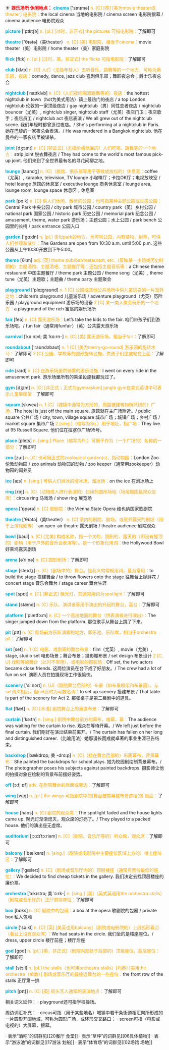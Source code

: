 ☀ <font color="red">**娱乐场所 休闲地点：**</font>
<font color="sky blue">**cinema**</font> ['sɪnɪmə] 
<font color="orange">n. [C] [英] [美为movie theater或theater] 电影院：</font>the local cinema 当地的电影院 / cinema screen 电影院银幕 / cinema audience 电影院观众

<font color="sky blue">**picture**</font> ['pɪktʃə] 
<font color="orange">n. [pl.] [过时，非正式] the pictures 可指电影院：</font>了解即可

<font color="sky blue">**theatre**</font> ['θɪətə]（美theater）
<font color="orange">n. [C] [美] 电影院，相当于cinema：</font>movie theater（美）电影院 / home theater（美）家庭影院
           
<font color="sky blue">**flick**</font> [flɪk]
<font color="orange">n. [pl.] [过时，英，非正式] the flicks 可指电影院：</font>了解即可
 
<font color="sky blue">**club**</font> [klʌb] 
<font color="orange">n. [C] 人们（尤指年轻人）去听音乐、跳舞等的一个地方，可称为俱乐部，夜店：</font>comedy, dance, jazz club 喜剧俱乐部；舞蹈夜总会；爵士乐夜总会
           
<font color="sky blue">**nightclub**</font> [ˈnaɪtklʌb]
<font color="orange">n. [C]（人们夜间喝酒跳舞等的）夜店：</font>the hottest nightclub in town（hot为美式用法）镇上最热门的夜店 / a top London nightclub 伦敦的一家顶级夜店 / gay nightclub（男）同性恋者夜店 / nightclub bouncer（尤英）, nightclub singer, nightclub staff（尤英）夜店门卫；夜店歌手；夜店员工 / nightclub act 夜店表演 / We all grew out of the nightclub scene. 我们年轻时都曾逛过夜店。/ She's performing at a nightclub in Paris. 她在巴黎的一家夜总会表演。/ He was murdered in a Bangkok nightclub. 他在曼谷的一家夜店里被谋杀。
           
<font color="sky blue">**joint**</font> [dʒɔɪnt]
<font color="orange">n. [C] [非正式]（尤指价格低廉的）人们吃喝、跳舞等的一个地方：</font>strip joint 脱衣舞夜店 / They had come to the world's most famous pick-up joint. 他们来到了全世界最有名的寻花问柳之地。

<font color="sky blue">**lounge**</font> [laʊndӡ] 
<font color="orange">n. [C]（旅馆、俱乐部等用于等候或放松的）休息室：</font>coffee（尤英）, karaoke, television, TV lounge 小咖啡厅；卡拉OK厅；电视放映室 / hotel lounge 旅馆的休息室 / executive lounge 商务休息室 / lounge area, lounge room, lounge space 休息区；休息室

<font color="sky blue">**park**</font> [pɑːk] 
<font color="orange">n. [C] 供人们休闲、散步的公园；也可指某种主题公园或生态公园：</font>Central Park 中央公园 / city park 城市公园 / country park（英）乡村公园 / national park 国家公园 / historic park 历史公园 / memorial park 纪念公园 / amusement, theme, water park 游乐场；主题公园；水上公园 / park bench 公园里的长椅 / park entrance 公园入口

<font color="sky blue">**garden**</font> ['ɡɑːdn] 
<font color="orange">n. [pl.] 类似park的地方，也可叫公园，内有植物、树草，可供人们参观和散步：</font>The Gardens are open from 10:30 a.m. until 5:00 p.m. 这些公园从上午10:30开放到下午5:00。

<font color="sky blue">**theme**</font> [θi:m] 
<font color="orange">adj. [英] theme pub/bar/restaurant, etc.（反映某一主题或历史时期的）主题酒馆、主题酒吧、主题餐厅等；还包括主题音乐等：</font>a Chinese theme restaurant 中国主题餐厅 / theme park 主题公园 / theme song（尤美）, theme tune（尤英）主题歌；主题曲 / theme party 主题聚会

<font color="sky blue">**playground**</font> ['pleɪgraʊnd] 
<font color="orange">n. 1 [C] 公园或其他公共场所中供儿童玩耍的一片室外之地：</font>children’s playground 儿童游乐场 / adventure playground（尤英）历险乐园 / playground equipment 游乐场的设备 <font color="orange">2 [C] 某一类人聚会玩乐的一个地方：</font>a playground of the rich 富翁的娱乐场所

<font color="sky blue">**fair**</font> [feə] 
<font color="orange">n. [C] 露天游乐场：</font>Let’s take the kids to the fair. 咱们带孩子们到游乐场吧。/ fun fair（通常用funfair）（英）公共露天游乐场
           
<font color="sky blue">**carnival**</font> [ˈkɑ:nɪvl; 美 ˈkɑ:rn-]
<font color="orange">n. [C] [美] 露天游乐场，相当于fair：</font>了解即可

<font color="sky blue">**roundabout**</font> ['raʊndəbaʊt] 
<font color="orange">n. 1 [C] [美为merry-go-round] 游乐园的旋转木马：</font>了解即可 <font color="orange">2 [C] 公园、学校等的圆形旋转设施，供孩子们坐或站在上面：</font>了解即可

<font color="sky blue">**ride**</font> [raɪd] 
<font color="orange">n. [C] 在游乐场里供骑乘的游乐设施：</font>I went on every ride in the amusement park. 游乐场里所有的乘坐设施我都玩过了。

<font color="sky blue">**gym**</font> [dӡɪm] 
<font color="orange">n. [C] [非正式；正式为gymnasium] jungle gym在美式英语中可表示儿童攀爬架：</font>了解即可

<font color="sky blue">**square**</font> [skweə] 
<font color="orange">n. 1 [C]（城镇中通常为方形的，周围被建筑物所环绕的）广场：</font>The hotel is just off the main square. 旅馆就在主广场附近。/ public square 公共广场 / city, town, village square 城市广场；城镇广场；乡村广场 / market square 集市广场 <font color="orange">2 [sing.]（缩写为Sq.）用于地址，指广场：</font>They live at 95 Russell Square. 他们住在拉塞尔广场95号。

<font color="sky blue">**place**</font> [pleɪs] 
<font color="orange">n. [sing.] Place（缩写为Pl.）可用于作为（一个广场的）名称的一部分：</font>了解即可

<font color="sky blue">**zoo**</font> [zu:] 
<font color="orange">n. [C] 也可用正式的zoological garden(s)，指动物园：</font>London Zoo 伦敦动物园 / zoo animals 动物园的动物 / zoo keeper（通常用zookeeper）动物园的饲养员

<font color="sky blue">**ice**</font> [aɪs] 
<font color="orange">n. [sing.] 可供人们滑冰的滑冰场、溜冰场：</font>on the ice 在滑冰场上

<font color="sky blue">**ring**</font> [rɪŋ] 
<font color="orange">n. [C]（动物或人进行表演的）封闭的圆形场地（场地周围是观众坐席）：</font>circus ring 马戏场 / show ring 展览场

<font color="sky blue">**opera**</font> ['ɒpərə] 
<font color="orange">n. [C] 歌剧院：</font>the Vienna State Opera 维也纳国家歌剧院

<font color="sky blue">**theatre**</font> ['θɪətə]（美theater）
<font color="orange">n. [C] 室内的剧院、剧场，或室外露天的剧场（用于上演戏剧等）：</font>an open-air theatre 露天剧场 / theatre audience 剧院观众

<font color="sky blue">**bowl**</font> [bəʊl] 
<font color="orange">n. [C] [尤美] 构成名称，指一个大的、圆形的、露天的（即没有屋顶的）剧场（用于户外的音乐会表演等）。是一个形象化用词：</font>the Hollywood Bowl 好莱坞露天剧场
           
<font color="sky blue">**arena**</font> [əˈri:nə]
<font color="orange">n. [C] 圆形剧场：</font>了解即可

<font color="sky blue">**stage**</font> [steɪdӡ] 
<font color="orange">n. [C]（剧场中的）舞台。是此义的常规用词，最为常用：</font>to build the stage 搭建舞台 / to throw flowers onto the stage 往舞台上抛鲜花 / concert stage 音乐会舞台 / stage career 舞台生涯

<font color="sky blue">**spot**</font> [spɒt] 
<font color="orange">n. [C] [非正式] 聚光灯，其通常用词为spotlight：</font>了解即可

<font color="sky blue">**stand**</font> [stænd] 
<font color="orange">n. [C] 乐队、演讲者等用于演出的升起的舞台，高台：</font>了解即可

<font color="sky blue">**platform**</font> ['plætfɔ:m] 
<font color="orange">n. [C] 一个高出地面的舞台（供表演者进行演出）：</font>The singer jumped down from the platform. 那位歌手从舞台上跳了下来。
           
<font color="sky blue">**pit**</font> [pɪt]
<font color="orange">n. [C] 剧场前方乐队演奏的地方，即乐池、乐队席，相当于orchestra pit：</font>了解即可

<font color="sky blue">**set**</font> [set] 
<font color="orange">n. 1 [C] 电影、戏剧等的舞台布景：</font>film（尤英）, movie（尤美）, stage, studio set 电影场景；舞台布景；摄影棚布景 / set design 布景设计 <font color="orange">2 [C, U] 戏剧等的舞台（此时不常用），或电影的摄影场：</font>Off set, the two actors became close friends. 这两位演员在台下成了好朋友。/ The crew had a lot of fun on set. 演职人员在拍摄现场工作很愉快。

<font color="sky blue">**scenery**</font> ['si:nərɪ] 
<font color="orange">n. [U]（剧院舞台后部的）布景（如布景框架和布景画）。与set词义相近，但set此时为可数名词：</font>to set up scenery 搭建布景 / That table is part of the scenery for Act 2. 那张桌子是第二幕剧中的道具。

<font color="sky blue">**flat**</font> [flæt] 
<font color="orange">n. [C] [术语] 剧院舞台上的垂直布景：</font>了解即可

<font color="sky blue">**curtain**</font> ['kə:tn] 
<font color="orange">n. [sing.] 剧院中舞台前方的幕布，帷幕，幕：</font>The audience was waiting for the curtain to rise. 观众在等待开幕。/ We left just before the final curtain. 我们刚好在演出结束前离开。/ The curtain has fallen on her long and distinguished career.（比喻用法）她那漫长而成就卓著的事业生涯已告结束。
           
<font color="sky blue">**backdrop**</font> [ˈbækdrɒp; 美 -drɑ:p]
<font color="orange">n. [C]（挂在舞台后部的）彩画幕布，背景幕布：</font>She painted the backdrops for school plays. 她为校园剧绘制背景幕布。/ The photographer poses his subjects against painted backdrops. 摄影师让他的拍摄对象在绘制的背景布前摆好姿势。

<font color="sky blue">**off**</font> [ɔ:f, ɒf] 
<font color="orange">adv. 在剧院舞台的后面或旁边：</font>了解即可

<font color="sky blue">**wing**</font> [wɪŋ] 
<font color="orange">n. [pl.] the wings 可指剧院中的(舞台被帘幕或布景遮挡的) 侧面：</font>了解即可

<font color="sky blue">**house**</font> [haʊs] 
<font color="orange">n. [C] 剧院的观众席：</font>The spotlight faded and the house lights came up. 聚光灯渐渐熄灭，观众席的灯亮了。/ They played to a packed house. 他们的演出座无虚席。
           
<font color="sky blue">**auditorium**</font> [ˌɔ:dɪˈtɔ:riəm]
<font color="orange">n. [C]（剧院、音乐厅等的）听众席，观众席：</font>了解即可

<font color="sky blue">**balcony**</font> ['bælkənɪ] 
<font color="orange">n. [sing.]（剧院或电影院中主要座位区域上方的）楼上座位区：</font>了解即可 

<font color="sky blue">**gallery**</font> ['ɡælərɪ] 
<font color="orange">n. [C]（剧场或音乐厅内的）顶层楼座（通常有票价最低的座位）：</font>We decided to find cheap tickets in the gallery. 我们决定去找顶层楼座的廉价票。 
           
<font color="sky blue">**orchestra**</font> [ˈɔ:kɪstrə; 美 ˈɔ:rk-]
<font color="orange">n. [sing.] [美]（英式英语用the orchestra stalls）（剧院或音乐厅的）正厅前排座位：</font>了解即可

<font color="sky blue">**box**</font> [bɒks] 
<font color="orange">n. [C] 剧院中的包厢：</font>a box at the opera 歌剧院的包厢 / private box 私人包厢

<font color="sky blue">**circle**</font> ['sə:kl] 
<font color="orange">n. [C] [英] [美英也用balcony]（剧院或电影院的）上层弧形看台（看台上设有观众席）：</font>We had seats in the circle. 我们坐的是楼座座位。/ dress, upper circle 楼厅前座；楼厅后座

<font color="sky blue">**god**</font> [ɡɒd] 
<font color="orange">n. [pl.] [英，非正式]（剧院内部处于后部的）顶层座位，高层座位：</font>了解即可
               
<font color="sky blue">**stall**</font> [stɔ:l]
<font color="orange">n. [pl.] the stalls（也可用orchestra stalls）[均英] [美用the orchestra（单数）] 剧场或音乐厅的最接近舞台的一些座位：</font>the front row of the stalls 正厅第一排       

<font color="sky blue">**pitch**</font> [pɪtʃ]
<font color="orange">n. [C] [英] 街头艺人通常的表演地点：</font>了解即可
 
相关词义延伸：
· playground还可指学校操场。

周边词汇补充：
· circus可指（用于某些地名）城镇中若干条街道相汇聚所形成的一片圆形开阔地域，可称为圆形广场，或环形交叉路口；
· screen可指（电影或电视的）大屏幕，银幕。

· 表示“酒吧”的词群见[[20餐厅 食堂]]
· 表示“草坪”的词群见[[06具体植物]]
· 表示“游泳池”的词群见[[17游泳 划船]]
· 表示“体育场”的词群见[[02场馆 场地]]
